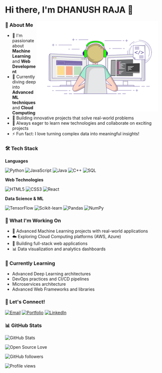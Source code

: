 # Hi there, I'm DHANUSH RAJA 👋

<img align="right" alt="Coding" width="400" src="https://raw.githubusercontent.com/devSouvik/devSouvik/master/gif3.gif">

### 🚀 About Me
- 🔭 I'm passionate about **Machine Learning** and **Web Development**
- 🌱 Currently diving deep into **Advanced ML techniques** and **Cloud Computing**
- 💼 Building innovative projects that solve real-world problems
- 🎯 Always eager to learn new technologies and collaborate on exciting projects
- ⚡ Fun fact: I love turning complex data into meaningful insights!

### 🛠️ Tech Stack

**Languages**

![Python](https://img.shields.io/badge/Python-3776AB?style=for-the-badge&logo=python&logoColor=white)
![JavaScript](https://img.shields.io/badge/JavaScript-F7DF1E?style=for-the-badge&logo=javascript&logoColor=black)
![Java](https://img.shields.io/badge/Java-ED8B00?style=for-the-badge&logo=java&logoColor=white)
![C++](https://img.shields.io/badge/C++-00599C?style=for-the-badge&logo=c%2B%2B&logoColor=white)
![SQL](https://img.shields.io/badge/SQL-4479A1?style=for-the-badge&logo=mysql&logoColor=white)

**Web Technologies**

![HTML5](https://img.shields.io/badge/HTML5-E34F26?style=for-the-badge&logo=html5&logoColor=white)
![CSS3](https://img.shields.io/badge/CSS3-1572B6?style=for-the-badge&logo=css3&logoColor=white)
![React](https://img.shields.io/badge/React-20232A?style=for-the-badge&logo=react&logoColor=61DAFB)

**Data Science & ML**

![TensorFlow](https://img.shields.io/badge/TensorFlow-FF6F00?style=for-the-badge&logo=tensorflow&logoColor=white)
![Scikit-learn](https://img.shields.io/badge/scikit--learn-F7931E?style=for-the-badge&logo=scikit-learn&logoColor=white)
![Pandas](https://img.shields.io/badge/pandas-150458?style=for-the-badge&logo=pandas&logoColor=white)
![NumPy](https://img.shields.io/badge/numpy-013243?style=for-the-badge&logo=numpy&logoColor=white)

### 🔭 What I'm Working On
- 🤖 Advanced Machine Learning projects with real-world applications
- ☁️ Exploring Cloud Computing platforms (AWS, Azure)
- 🚀 Building full-stack web applications
- 📊 Data visualization and analytics dashboards

### 🌱 Currently Learning
- Advanced Deep Learning architectures
- DevOps practices and CI/CD pipelines
- Microservices architecture
- Advanced Web Frameworks and libraries

  
### 🤝 Let's Connect!

<p align="center">
  
[![Email](https://img.shields.io/badge/Email-D14836?style=for-the-badge&logo=gmail&logoColor=white)](mailto:rdhanush22raja@gmail.com)
[![Portfolio](https://img.shields.io/badge/Portfolio-FF5722?style=for-the-badge&logo=todoist&logoColor=white)](https://dhanush-visions.vercel.app/)
[![LinkedIn](https://img.shields.io/badge/LinkedIn-0077B5?style=for-the-badge&logo=linkedin&logoColor=white)](https://www.linkedin.com/in/dhanush-raja-559a241aa/)

</p>

### 📊 GitHub Stats

<p align="left">
  <img src="https://github-readme-stats.vercel.app/api?username=DHANUSHRAJA22&show_icons=true&theme=dark&hide_border=true&count_private=true" alt="GitHub Stats" />
</p>

![Open Source Love](https://img.shields.io/badge/Open%20Source-❤️-brightgreen)

![GitHub followers](https://img.shields.io/github/followers/DHANUSHRAJA22?label=Follow&style=social)

![Profile views](https://img.shields.io/github/watchers/DHANUSHRAJA22/DHANUSHRAJA22?label=Profile%20Views&style=social)


